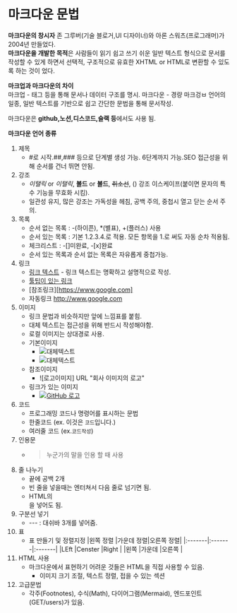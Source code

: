 # 마크다운 문법

**마크다운의 창시자** 존 그루버(기술 블로거,UI 디자이너)와 아론 스워츠(프로그래머)가 2004년 만들었다.  
**마크다운을 개발한 목적**은 사람들이 읽기 쉽고 쓰기 쉬운 일반 텍스트 형식으로 문서를 작성할 수 있게 하면서 선택적, 구조적으로 유효한 XHTML or HTML로 변환할 수 있도록 하는 것이 었다.

**마크업과 마크다운의 차이**  
마크업 - 태그 등을 통해 문서나 데이터 구조를 명시.
마크다운 - 경량 마크겅ㅂ 언어의 일종, 일반 텍스트를 기반으로 쉽고 간단한 문법을 통해 문서작성.

마크다운은 **github,노션,디스코드,슬랙 등**에서도 사용 됨.

**마크다운 언어 종류**

1. 제목
   - #로 시작.##,### 등으로 단계별 생성 가능. 6단계까지 가능.SEO 접근성을 위해 순서를 건너 뛰면 안됨.
2. 강조
   - _이탤릭_ or _이탤릭_, **볼드** or **볼드**, ~~취소선~~, (\) 강조 이스케이프(붙이면 문자의 특수 기능을 무효화 시킴).
   - 일관성 유지, 많은 강조는 가독성을 헤침, 공백 주의, 중첩시 열고 닫는 순서 주의.
3. 목록
   - 순서 없는 목록 : -(하이픈), \*(별표), +(플러스) 사용
   - 순서 있는 목록 : 기본 1.2.3.4.로 적용. 모든 항목을 1.로 써도 자동 순차 적용됨.
   - 체크리스트 : -[]미완료, -[x]완료
   - 순서 있는 목록과 순서 없는 목록은 자유롭게 중첩가능.
4. 링크
   - [링크 텍스트](https://www.google.com) - 링크 텍스트는 명확하고 설명적으로 작성.
   - [툴팁이 있는 링크](https://www.google.com '마우스를 올리면 보이는 툴팁')
   - [참조링크][https://www.google.com]
   - 자동링크 http://www.google.com
5. 이미지
   - 링크 문법과 비슷하지만 앞에 느낌표를 붙힘.
   - 대체 텍스트는 접근성을 위해 반드시 작성해야함.
   - 로컬 이미지는 상대경로 사용.
   - 기본이미지
     - ![대체텍스트](이미지URL)
     - ![대체텍스트](이미지URL '툴팁 텍스트')
   - 참조이미지
     - ![로고이미지] URL "회사 이미지의 로고"
   - 링크가 있는 이미지
     - [![GitHub 로고](https://github.com/logo.png)](https://github.com)
6. 코드
   - 프로그래밍 코드나 명령어를 표시하는 문법
   - 한줄코드 (ex. 이것은 `코드`입니다.)
   - 여러줄 코드 (ex.`코드작성`)
7. 인용문
   - > 누군가의 말을 인용 할 때 사용
8. 줄 나누기
   - 끝에 공백 2개
   - 빈 줄을 넣을때는 엔터쳐서 다음 줄로 넘기면 됨.
   - HTML의 <br>을 넣어도 됨.
9. 구분선 넣기
   - --- : 대쉬바 3개를 넣어줌.
10. 표
    - 표 만들기 및 정렬지정
      |왼쪽 정렬 |가운데 정렬|오른쪽 정렬|
      |:-------|:-------|:-------|
      |LEft |Censter |Right |
      |왼쪽 |가운데 |오른쪽 |
11. HTML 사용
    - 마크다운에서 표현하기 어려운 것들은 HTML을 직접 사용할 수 있음.
      - 이미지 크기 조절, 텍스트 정렬, 접을 수 있는 섹션
12. 고급문법
    - 각주(Footnotes), 수식(Math), 다이어그램(Mermaid), 엔드포인트(GET/users)가 있음.
